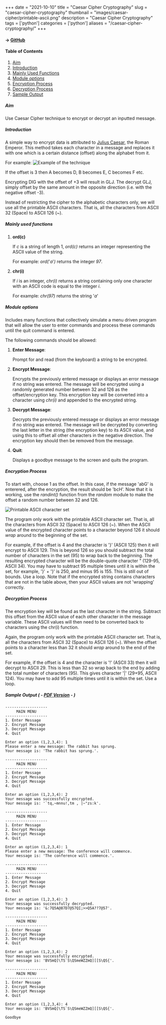 +++
date = "2021-10-10"
title = "Caesar Cipher Cryptography"
slug = "caesar-cipher-cryptography"
thumbnail = "images/caesar-cipher/printable-ascii.png"
description = "Caesar Cipher Cryptography"
tags = ['python']
categories = ['python']
aliases = "/caesar-cipher-cryptography/"
+++

#### → [GitHub](https://github.com/tanducmai/caesar-cipher-cryptography)

#### Table of Contents
1. [Aim](#aim)
1. [Introduction](#introduction)
1. [Mainly Used Functions](#mainly-used-functions)
1. [Module *options*](#module-options)
1. [Encryption Process](#encryption-process)
1. [Decryption Process](#decryption-process)
1. [Sample Output](https://github.com/tanducmai/caesar-cipher-cryptography/blob/main/sample_output.pdf)

##### Aim

Use Caesar Cipher technique to encrypt or decrypt an inputted message.

##### Introduction

A simple way to encrypt data is attributed to [Julius
Caesar](http://en.wikipedia.org/wiki/Caesar_cipher), the Roman Emperor. This
method takes each character in a message and replaces it with one which is a
certain distance (offset) along the alphabet from it.

For example:
![Example of the technique](/images/caesar-cipher/example.png)

If the offset is 3 then A becomes D, B becomes E, C becomes F etc.

Encrypting DIG with the offset of +3 will result in GLJ. The decrypt GLJ, simply
offset by the same amount in the opposite direction (i.e. with the negative
offset -3).

Instead of restricting the cipher to the alphabetic characters only, we will use
all the printable ASCII characters. That is, all the characters from ASCII 32
(Space) to ASCII 126 (~).

##### Mainly used functions

1. **ord(c)**

   If *c* is a string of length 1, *ord(c)* returns an integer representing the
   ASCII value of the string.

   For example: *ord(*'*a*'*)* returns the integer *97*.

1. **chr(i)**

   If *i* is an integer, *chr(i)* returns a string containing only one character
   with an ASCII code is equal to the integer *i*.

   For example: *chr(97)* returns the string '*a*'

##### Module *options*

Includes many functions that collectively simulate a menu driven program that
will allow the user to enter commands and process these commands until the quit
command is entered.

The following commands should be allowed:

1. **Enter Message**:

   Prompt for and read (from the keyboard) a string to be encrypted.

1. **Encrypt Message**:

   Encrypts the previously entered message or displays an error message if no
   string was entered. The message will be encrypted using a randomly generated
   number between 32 and 126 as the offset/encryption key.  This encryption key
   will be converted into a character using *chr(i)* and appended to the
   encrypted string.

1. **Decrypt Message**:

   Decrypts the previously entered message or displays an error message if no
   string was entered. The message will be decrypted by converting the last
   letter in the string (the encryption key) to its ASCII value, and using this
   to offset all other characters in the negative direction. The encryption key
   should then be removed from the message.

1. **Quit**:

   Displays a goodbye message to the screen and quits the program.

##### Encryption Process

To start with, choose 1 as the offset. In this case, if the message 'abG' is
enterered, after the encryption, the result should be 'bcH'. Now that it is
working, use the *randint()* function from the *random* module to make the
offset a random number between 32 and 126.

![Printable ASCII character set](/images/caesar-cipher/printable-ascii.png)

The program only work with the printable ASCII character set. That is, all the
characters from ASCII 32 (Space) to ASCII 126 (~). When the ASCII value of the
encrypted character points to a character beyond 126 it should *wrap* around to
the beginning of the set.

For example, if the offset is 4 and the character is '}' (ASCII 125) then it
will encrypt to ASCII 129. This is beyond 126 so you should subtract the total
number of characters in the set (95) to wrap back to the beginning. The
resulting encrypted character will be the double-quote character " (129-95,
ASCII 34). You may have to subtract 95 multiple times until it is within the
set, for example, '}' + '}' is 250, and minus 95 is 155. This is still out of
bounds. Use a loop. Note that if the encrypted string contains characters that
are not in the table above, then your ASCII values are not 'wrapping' correctly.

##### Decryption Process

The encryption key will be found as the last character in the string.  Subtract
this offset from the ASCII value of each other character in the message
variable. These ASCII values will then need to be converted back to characters
using the chr(i) function.

Again, the program only work with the printable ASCII character set. That is,
all the characters from ASCII 32 (Space) to ASCII 126 (~). When the offset
points to a character less than 32 it should *wrap* around to the end of the
set.

For example, if the offset is 4 and the character is '!' (ASCII 33) then it will
decrypt to ASCII 29. This is less than 32 so wrap back to the end by adding the
total number of characters (95). This gives character '|' (29+95, ASCII 124).
You may have to add 95 multiple times until it is within the set. Use a loop.

##### Sample Output ( - [PDF Version](https://github.com/tanducmai/caesar-cipher-cryptography/blob/main/sample_output.pdf) - )

```text
-------------------
     MAIN MENU
-------------------
1. Enter Message
2. Encrypt Message
3. Decrypt Message
4. Quit

Enter an option (1,2,3,4): 1
Please enter a new message: The rabbit has sprung.
Your message is: 'The rabbit has sprung.'.

-------------------
     MAIN MENU
-------------------
1. Enter Message
2. Encrypt Message
3. Decrypt Message
4. Quit

Enter an option (1,2,3,4): 2
Your message was successfully encrypted.
Your message is: '`tq,~mnnu!,tm , |~"zs:k'.

-------------------
     MAIN MENU
-------------------
1. Enter Message
2. Encrypt Message
3. Decrypt Message
4. Quit

Enter an option (1,2,3,4): 1
Please enter a new message: The conference will commence.
Your message is: 'The conference will commence.'.

-------------------
     MAIN MENU
-------------------
1. Enter Message
2. Encrypt Message
3. Decrypt Message
4. Quit

Enter an option (1,2,3,4): 3
Your message was successfully decrypted.
Your message is: '&:7Q5A@87D7@57QI;>>Q5A??7@57'.

-------------------
     MAIN MENU
-------------------
1. Enter Message
2. Encrypt Message
3. Decrypt Message
4. Quit

Enter an option (1,2,3,4): 2
Your message was successfully encrypted.
Your message is: 'BVSmQ]\TS`S\QSmeWZZmQ][[S\QS{'.

-------------------
     MAIN MENU
-------------------
1. Enter Message
2. Encrypt Message
3. Decrypt Message
4. Quit

Enter an option (1,2,3,4): 4
Your message is: 'BVSmQ]\TS`S\QSmeWZZmQ][[S\QS{'.

Goodbye
```
